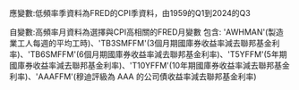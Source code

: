 應變數:低頻率季資料為FRED的CPI季資料，由1959的Q1到2024的Q3



自變數:高頻率月資料為選擇與CPI高相關的FRED月變數
包含: 'AWHMAN'(製造業工人每週的平均工時)、'TB3SMFFM'(3個月期國庫券收益率減去聯邦基金利率)、'TB6SMFFM'(6個月期國庫券收益率減去聯邦基金利率)、'T5YFFM'(5年期國庫券收益率減去聯邦基金利率)、'T10YFFM'(10年期國庫券收益率減去聯邦基金利率)、'AAAFFM'(穆迪評級為 AAA 的公司債收益率減去聯邦基金利率)







